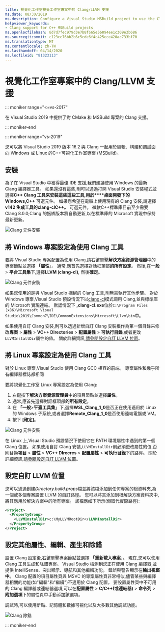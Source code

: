 ```yaml
---
title: 視覺化工作室視覺工作室專案中的 Clang/LLVM 支援
ms.date: 08/30/2019
ms.description: Configure a Visual Studio MSBuild project to use the Clang/LLVM toolchain.
helpviewer_keywords:
- Clang support for C++ MSBuild projects
ms.openlocfilehash: 8d7d7fec979d3e7b8f665e56094ee1c309e3b686
ms.sourcegitcommit: c123cc76bb2b6c5cde6f4c425ece420ac733bf70
ms.translationtype: MT
ms.contentlocale: zh-TW
ms.lasthandoff: 04/14/2020
ms.locfileid: "81323113"
---
```

# <a name="clangllvm-support-in-visual-studio-projects"></a>視覺化工作室專案中的 Clang/LLVM 支援

::: moniker range="<=vs-2017"

在 Visual Studio 2019 中提供了對 CMake 和 MSBuild 專案的 Clang 支援。

::: moniker-end

::: moniker range="vs-2019"

您可以將 Visual Studio 2019 版本 16.2 與 Clang 一起用於編輯、構建和調試面向 Windows 或 Linux 的C++可視化工作室專案 (MSBuild)。

## <a name="install"></a>安裝

為了在 Visual Studio 中獲得最佳 IDE 支援,我們建議使用 Windows 的最新 Clang 編譯器工具。 如果還沒有這些,則可以通過打開 Visual Studio 安裝程式並選擇**C++ Clang 工具來安裝這些這些工具,用於****桌面開發下的 Windows,C++** 可選元件。 如果您希望在電腦上使用現有的 Clang 安裝,請選擇**v142 生成工具的clang-clC++。** 可選元件。 微軟C++標準庫目前至少需要Clang 8.0.0;Clang 的捆綁版本將自動更新,以在標準庫的 Microsoft 實現中保持最新更新。

![Clang 元件安裝](media/clang-install-vs2019.png)

## <a name="configure-a-windows-project-to-use-clang-tools"></a>將 Windows 專案設定為使用 Clang 工具

要將 Visual Studio 專案配置為使用 Clang,請右鍵單擊**解決方案資源管理器**中的專案節點並選擇 **「屬性**」。 通常,應首先選擇對話框頂部**的所有設定**。 然後,在**一般** > **平台工具集**下,選擇**LLVM (clang-cl),** 然後**確定**。

![Clang 元件安裝](media/clang-msbuild-prop-page.png)

如果您使用的是與 Visual Studio 捆綁的 Clang 工具,則無需執行其他步驟。 對於 Windows 專案,Visual Studio 預設情況下以[clang-cl](https://llvm.org/devmtg/2014-04/PDFs/Talks/clang-cl.pdf)模式調用 Clang,並與標準庫的 Microsoft 實現連結。 默認情況下 **,clang-cl.exe**位於`C:\Program Files (x86)\Microsoft Visual Studio\2019\Common7\IDE\CommonExtensions\Microsoft\Llvm\bin`中。

如果使用自訂 Clang 安裝,則可以透過新增自訂 Clang 安裝根作為第一個目錄來修改**專案** > **屬性** > **VC++ DIrectories** > **配置屬性** > **可執行目錄**,或者更改`LLVMInstallDir`屬性的值。 關於詳細資訊[,請參閱設定自訂 LLVM 位置](#custom_llvm_location)。

## <a name="configure-a-linux-project-to-use-clang-tools"></a>將 Linux 專案設定為使用 Clang 工具

對於 Linux 專案,Visual Studio 使用 Clang GCC 相容的前端。 專案屬性和幾乎所有編譯器標誌都相同

要將視覺化工作室 Linux 專案設定為使用 Clang:

1. 右鍵按下**解決方案資源管理員**中的項目節點並選擇**屬性**。
1. 通常,應首先選擇對話框頂部**的所有設定**。
1. 在 **「一般**>**平臺工具集**」下,選擇**WSL_Clang_1_0**是否正在使用適用於 Linux 的 Windows 子系統,或者選擇**Remote_Clang_1_0**是否使用遠端電腦或 VM。
1. 按下 **[確定]**。

![Clang 元件安裝](media/clang-msbuild-prop-page.png)

在 Linux 上,Visual Studio 預設情況下使用它在 PATH 環境屬性中遇到的第一個 Clang 位置。 如果使用自訂 Clang 安裝,`LLVMInstallDir`則必須更改屬性的值,否則替換**項目** > **屬性** > **VC++ DIrecres** > **配置屬性** > **可執行目錄**下的路徑。 關於詳細資訊[,請參閱設定自訂 LLVM 位置](#custom_llvm_location)。

## <a name="set-a-custom-llvm-location"></a><a name="custom_llvm_location"></a>設定自訂 LLVM 位置

您可以通過創建*Directory.build.props*檔並將該檔添加到任何專案的根資料夾,為一個或多個專案設置 LLVM 的自訂路徑。 您可以將其添加到根解決方案資料夾中,將其應用於解決方案中的所有專案。 該檔應如下所示(但取代實際路徑):

```xml
<Project>
  <PropertyGroup>
    <LLVMInstallDir>c:\MyLLVMRootDir</LLVMInstallDir>
  </PropertyGroup>
</Project>
```

## <a name="set-additional-properties-edit-build-and-debug"></a>設定其他屬性、編輯、產生和除錯

設置 Clang 設定後,右鍵單擊專案節點並選擇 **「重新載入專案**」。 現在,您可以使用 Clang 工具生成和除錯專案。 Visual Studio 檢測到您正在使用 Clang 編譯器,並提供 IntelliSense、突出顯示、導航和其他編輯功能。 錯誤與警告顯示在**輸出視窗中**。 Clang 配置的項目屬性頁與 MSVC 的專案屬性頁非常相似,儘管某些與編譯器相關的功能(如"編輯"和"繼續")不適用於 Clang 配置。 要設置屬性頁中不可用的 Clang 編譯器或連結器選項,可以在**配置屬性** > **C/C++(或連結器)** > **命令列** > **附加選項**下的屬性頁中手動添加該選項。

調試時,可以使用斷點、記憶體和數據可視化以及大多數其他調試功能。  

![Clang 除錯](media/clang-debug-msbuild.png)

::: moniker-end
